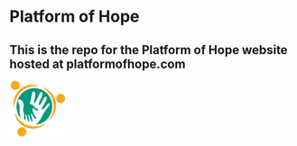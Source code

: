 # Platform of Hope
## This is the repo for the Platform of Hope website hosted at platformofhope.com

<img src="./src/images/pohlogo.png" alt="drawing" width="100" height="100" />


